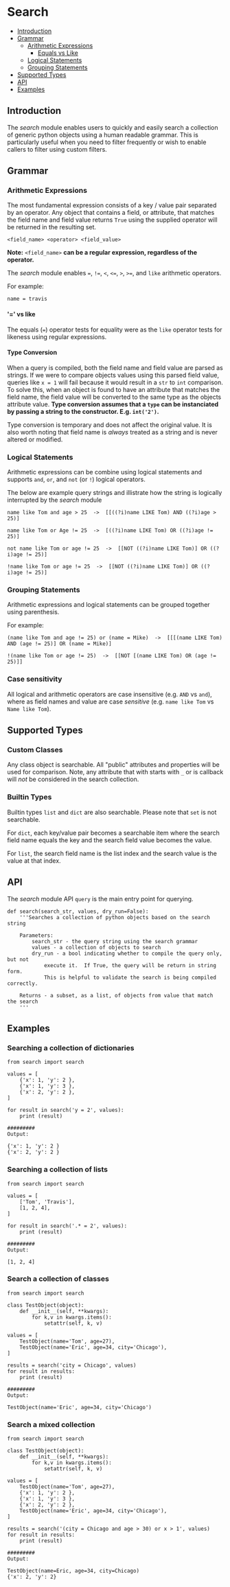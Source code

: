 Search
======

* [Introduction](#introduction)
* [Grammar](#grammar)
  * [Arithmetic Expressions](#arithmetic-expressions)
    * [Equals vs Like](#equals-vs-like)
  * [Logical Statements](#logical-statements)
  * [Grouping Statements](#grouping-statements)
* [Supported Types](#supported-types)
* [API](#api)
* [Examples](#examples)

## Introduction
The _search_ module enables users to quickly and easily search a collection of generic python objects using a human readable grammar.  This is particularly useful when you need to filter frequently or wish to enable callers to filter using custom filters.


## Grammar
### Arithmetic Expressions
The most fundamental expression consists of a key / value pair separated by an operator.  Any object that contains a field, or attribute, that matches the field name and field value returns `True` using the supplied operator will be returned in the resulting set.

```<field_name> <operator> <field_value>```

**Note:** `<field_name>` **can be a regular expression, regardless of the operator.**

The _search_ module enables `=`, `!=`, `<`, `<=`, `>`, `>=`, and `like` arithmetic operators.

For example:
```
name = travis
```

#### '=' vs like
The equals (`=`) operator tests for equality were as the `like` operator tests for likeness using regular expressions.

#### Type Conversion
When a query is compiled, both the field name and field value are parsed as strings.  If we were to compare objects values using this parsed field value, queries like `x = 1` will fail because it would result in a `str` to `int` comparison.  To solve this, when an object is found to have an attribute that matches the field name, the field value will be converted to the same type as the objects attribute value.  **Type conversion assumes that a `type` can be instanciated by passing a string to the constructor.  E.g. `int('2')`.**  

Type conversion is temporary and does not affect the original value.  It is also worth noting that field name is _always_ treated as a string and is never altered or modified.


### Logical Statements
Arithmetic expressions can be combine using logical statements and supports `and`, `or`, and `not` (or `!`) logical operators.

The below are example query strings and illistrate how the string is logically interrupted by the _search_ module

```
name like Tom and age > 25  ->  [[((?i)name LIKE Tom) AND ((?i)age > 25)]

name like Tom or Age != 25  ->  [((?i)name LIKE Tom) OR ((?i)age != 25)]

not name like Tom or age != 25  ->  [[NOT ((?i)name LIKE Tom)] OR ((?i)age != 25)]

!name like Tom or age != 25  ->  [[NOT ((?i)name LIKE Tom)] OR ((?i)age != 25)]
```

### Grouping Statements

Arithmetic expressions and logical statements can be grouped together using parenthesis.

For example:
```
(name like Tom and age != 25) or (name = Mike)  ->  [[[(name LIKE Tom) AND (age != 25)] OR (name = Mike)]

!(name like Tom or age != 25)  ->  [[NOT [(name LIKE Tom) OR (age != 25)]]
```

### Case sensitivity
All logical and arithmetic operators are case insensitive (e.g. `AND` vs `and`), where as field names and value are case _sensitive_ (e.g. `name like Tom` vs `Name like Tom`).

## Supported Types
### Custom Classes
Any class object is searchable.  All "public" attributes and properties will be used for comparison.  Note, any attribute that with starts with `_` or is callback will _not_ be considered in the search collection.

### Builtin Types
Builtin types `list` and `dict` are also searchable.  Please note that `set` is not searchable.

For `dict`, each key/value pair becomes a searchable item where the search field name equals the key and the search field value becomes the value.

For `list`, the search field name is the list index and the search value is the value at that index.

## API
The _search_ module API `query` is the main entry point for querying.

```
def search(search_str, values, dry_run=False):
    '''Searches a collection of python objects based on the search string

    Parameters:
        search_str - the query string using the search grammar
        values - a collection of objects to search
        dry_run - a bool indicating whether to compile the query only, but not
            execute it.  If True, the query will be return in string form.
            This is helpful to validate the search is being compiled correctly.

    Returns - a subset, as a list, of objects from value that match the search
    '''
```

## Examples

### Searching a collection of dictionaries
```
from search import search

values = [
    {'x': 1, 'y': 2 },
    {'x': 1, 'y': 3 },
    {'x': 2, 'y': 2 },
]

for result in search('y = 2', values):
    print (result)

#########
Output:

{'x': 1, 'y': 2 }
{'x': 2, 'y': 2 }
```

### Searching a collection of lists
```
from search import search

values = [
    ['Tom', 'Travis'],
    [1, 2, 4],
]

for result in search('.* = 2', values):
    print (result)

#########
Output:

[1, 2, 4]
```

### Search a collection of classes
```
from search import search

class TestObject(object):
    def __init__(self, **kwargs):
        for k,v in kwargs.items():
            setattr(self, k, v)

values = [
    TestObject(name='Tom', age=27),
    TestObject(name='Eric', age=34, city='Chicago'),
]

results = search('city = Chicago', values)
for result in results:
    print (result)

#########
Output:

TestObject(name='Eric', age=34, city='Chicago')
```

### Search a mixed collection
```
from search import search

class TestObject(object):
    def __init__(self, **kwargs):
        for k,v in kwargs.items():
            setattr(self, k, v)

values = [
    TestObject(name='Tom', age=27),
    {'x': 1, 'y': 2 },
    {'x': 1, 'y': 3 },
    {'x': 2, 'y': 2 },
    TestObject(name='Eric', age=34, city='Chicago'),
]

results = search('(city = Chicago and age > 30) or x > 1', values)
for result in results:
    print (result)

#########
Output:

TestObject(name=Eric, age=34, city=Chicago)
{'x': 2, 'y': 2}
```